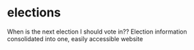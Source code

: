 # elections
When is the next election I should vote in?? Election information consolidated into one, easily accessible website
